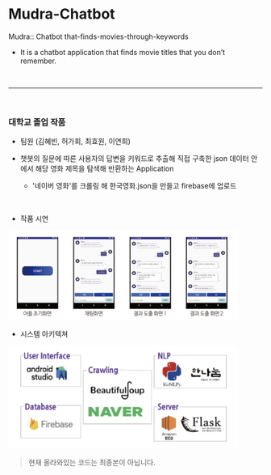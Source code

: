 # Mudra-Chatbot
Mudra:: Chatbot that-finds-movies-through-keywords
- It is a chatbot application that finds movie titles that you don’t remember.

<br>

---
<br>

### 대학교 졸업 작품
- 팀원 (김혜빈, 허가회, 최효원, 이연희)

- 챗봇의 질문에 따른 사용자의 답변을 키워드로 추출해 직접 구축한 json 데이터 안에서 해당 영화 제목을 탐색해 반환하는 Application
    - '네이버 영화'를 크롤링 해 한국영화.json을 만들고 firebase에 업로드

<br>

- 작품 시연
<img src='./img_data/demo.png' width=90%>

<br>

- 시스템 아키텍쳐
<img src='./img_data/architecture.png' width=90%>

> 현재 올라와있는 코드는 최종본이 아닙니다.
